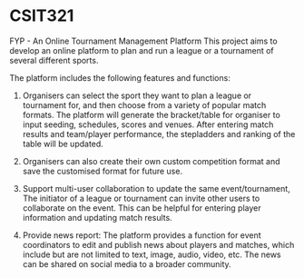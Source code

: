 # CSIT321
FYP - An Online Tournament Management Platform
This project aims to develop an online platform to plan and run a league or a tournament of several different sports.

The platform includes the following features and functions:
1. Organisers can select the sport they want to plan a league or tournament for, and then choose from a variety of popular match formats. The platform will generate the bracket/table for organiser to input seeding, schedules, scores and venues. After entering match results and team/player performance, the stepladders and ranking of the table will be updated.

2. Organisers can also create their own custom competition format and save the customised format for future use.

3. Support multi-user collaboration to update the same event/tournament, The initiator of a league or tournament can invite other users to collaborate on the event. This can be helpful for entering player information and updating match results. 

4. Provide news report: 
The platform provides a function for event coordinators to edit and publish news about players and matches, which include but are not limited to text, image, audio, video, etc. The news can be shared on social media to a broader community.
